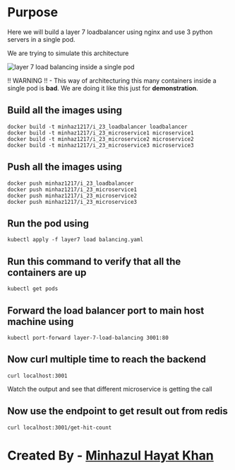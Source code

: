 # Purpose
Here we will build a layer 7 loadbalancer using nginx and use 3 python servers in a single pod.

We are trying to simulate this architecture

![layer 7 load balancing inside a single pod](https://raw.githubusercontent.com/minhaz1217/devops-notes/master/23.%20kubernates%20layer%207%20load%20balancing%20with%20nginx/images/layer%207%20load%20balancing%20inside%20a%20pod.png)

!! WARNING !! - This way of architecturing this many containers inside a single pod is **bad**. We are doing it like this just for **demonstration**.

## Build all the images using
```
docker build -t minhaz1217/i_23_loadbalancer loadbalancer
docker build -t minhaz1217/i_23_microservice1 microservice1
docker build -t minhaz1217/i_23_microservice2 microservice2
docker build -t minhaz1217/i_23_microservice3 microservice3
```
## Push all the images using
```
docker push minhaz1217/i_23_loadbalancer
docker push minhaz1217/i_23_microservice1
docker push minhaz1217/i_23_microservice2
docker push minhaz1217/i_23_microservice3
```

## Run the pod using
`kubectl apply -f layer7 load balancing.yaml`

## Run this command to verify that all the containers are up
`kubectl get pods`

## Forward the load balancer port to main host machine using
`kubectl port-forward layer-7-load-balancing 3001:80`

## Now curl multiple time to reach the backend
`curl localhost:3001`

Watch the output and see that different microservice is getting the call

## Now use the endpoint to get result out from redis
`curl localhost:3001/get-hit-count`


#
# Created By - [Minhazul Hayat Khan](https://github.com/minhaz1217)
